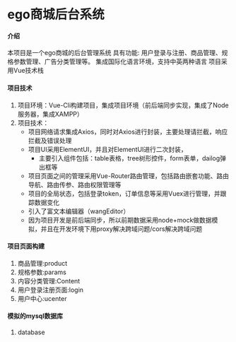 # ego商城后台系统

#### 介绍
本项目是一个ego商城的后台管理系统
具有功能:
用户登录与注册、商品管理、规格参数管理、广告分类管理等。
集成国际化语言环境，支持中英两种语言
项目采用Vue技术栈

#### 项目技术
1. 项目环境：Vue-Cli构建项目，集成项目环境（前后端同步实现，集成了Node服务器，集成XAMPP）
2. 项目技术：
    - 项目网络请求集成Axios，同时对Axios进行封装，主要处理请拦截，响应拦截及错误处理
    - 项目UI采用ElementUI，并且对ElementUI进行二次封装，
        - 主要引入组件包括：table表格，tree树形控件，form表单，dailog弹出框等
    - 项目页面之间的管理采用Vue-Router路由管理，包括路由嵌套功能、路由导航、路由传参、路由权限管理等
    - 项目的全局状态，包括登录token，订单信息等采用Vuex进行管理，并跟踪数据变化
    - 引入了富文本编辑器（wangEditor）
    - 因为项目开发是前后端同步，所以前期数据采用node+mock做数据模拟，并且在开发环境下用proxy解决跨域问题/cors解决跨域问题

#### 项目页面构建
1. 商品管理:product
2. 规格参数:params
3. 内容分类管理:Content
4. 用户登录注册页面:login
5. 用户中心:ucenter

#### 模拟的mysql数据库
1. database
